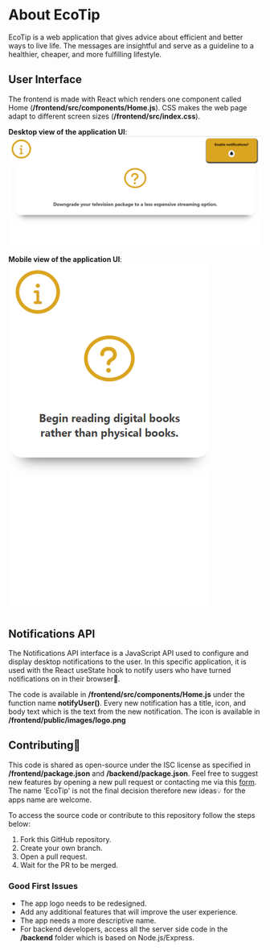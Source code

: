 # About EcoTip

EcoTip is a web application that gives advice about efficient and better ways to live life. The messages are insightful and serve as a guideline to a healthier, cheaper, and more fulfilling lifestyle.

## User Interface

The frontend is made with React which renders one component called Home (**/frontend/src/components/Home.js**). CSS makes the web page adapt to different screen sizes (**/frontend/src/index.css**).

**Desktop view of the application UI**:
![Desktop view of the application user interface](/frontend/public/images/desktop-ui.png)

**Mobile view of the application UI**:
![Mobile view of the application user interface](/frontend/public/images/mobile-ui.png)

## Notifications API

The Notifications API interface is a JavaScript API used to configure and display desktop notifications to the user. In this specific application, it is used with the React useState hook to notify users who have turned notifications on in their browser📲.

The code is available in **/frontend/src/components/Home.js** under the function name **notifyUser()**. Every new notification has a title, icon, and body text which is the text from the new notification. The icon is available in **/frontend/public/images/logo.png**

## Contributing🫡

This code is shared as open-source under the ISC license as specified in **/frontend/package.json** and **/backend/package.json**. Feel free to suggest new features by opening a new pull request or contacting me via this [form](https://andrewtech.onrender.com/#contact). The name 'EcoTip' is not the final decision therefore new ideas💡 for the apps name are welcome.

To access the source code or contribute to this repository follow the steps below:

1. Fork this GitHub repository.
2. Create your own branch.
3. Open a pull request.
4. Wait for the PR to be merged.

### Good First Issues

- The app logo needs to be redesigned.
- Add any additional features that will improve the user experience.
- The app needs a more descriptive name.
- For backend developers, access all the server side code in the **/backend** folder which is based on Node.js/Express.
